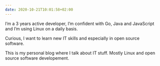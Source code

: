```yaml
---
date: 2020-10-21T10:01:58+02:00
---
```


I’m a 3 years active developer, I’m confident with Go, Java and JavaScript and I’m using Linux on a daily basis.

Curious, I want to learn new IT skills and especially in open source software.

This is my personal blog where I talk about IT stuff. Mostly Linux and open source software developement.
